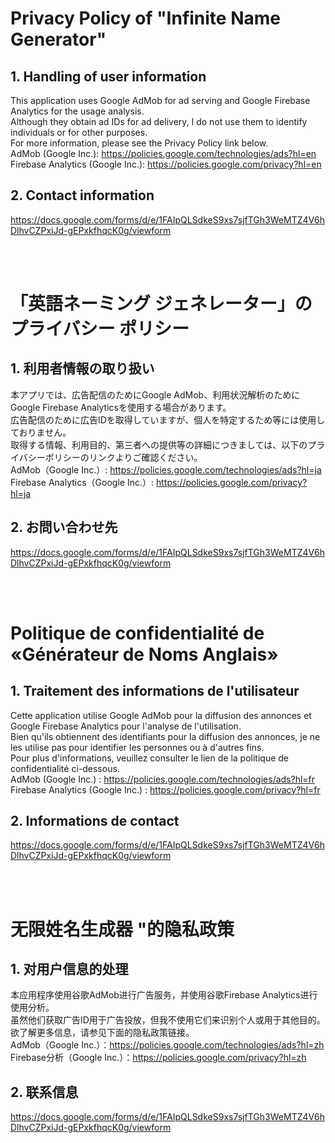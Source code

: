 # Privacy Policy of "Infinite Name Generator"

## 1. Handling of user information
This application uses Google AdMob for ad serving and Google Firebase Analytics for the usage analysis.<br>
Although they obtain ad IDs for ad delivery, I do not use them to identify individuals or for other purposes.<br>
For more information, please see the Privacy Policy link below.<Br>
AdMob (Google Inc.): https://policies.google.com/technologies/ads?hl=en <br>
Firebase Analytics (Google Inc.): https://policies.google.com/privacy?hl=en <br>

## 2. Contact information
https://docs.google.com/forms/d/e/1FAIpQLSdkeS9xs7sjfTGh3WeMTZ4V6hDlhvCZPxiJd-gEPxkfhqcK0g/viewform

<br>
<br>

# 「英語ネーミング ジェネレーター」のプライバシー ポリシー

## 1. 利用者情報の取り扱い
本アプリでは、広告配信のためにGoogle AdMob、利用状況解析のためにGoogle Firebase Analyticsを使用する場合があります。<br>
広告配信のために広告IDを取得していますが、個人を特定するため等には使用しておりません。<br>
取得する情報、利用目的、第三者への提供等の詳細につきましては、以下のプライバシーポリシーのリンクよりご確認ください。<br>
AdMob（Google Inc.）: https://policies.google.com/technologies/ads?hl=ja <br>
Firebase Analytics（Google Inc.）: https://policies.google.com/privacy?hl=ja <br>

## 2. お問い合わせ先
https://docs.google.com/forms/d/e/1FAIpQLSdkeS9xs7sjfTGh3WeMTZ4V6hDlhvCZPxiJd-gEPxkfhqcK0g/viewform

<br>
<br>

# Politique de confidentialité de «Générateur de Noms Anglais» 

## 1. Traitement des informations de l'utilisateur
Cette application utilise Google AdMob pour la diffusion des annonces et Google Firebase Analytics pour l'analyse de l'utilisation.<br>
Bien qu'ils obtiennent des identifiants pour la diffusion des annonces, je ne les utilise pas pour identifier les personnes ou à d'autres fins.<br>
Pour plus d'informations, veuillez consulter le lien de la politique de confidentialité ci-dessous.<br>
AdMob (Google Inc.) : https://policies.google.com/technologies/ads?hl=fr <br>
Firebase Analytics (Google Inc.) : https://policies.google.com/privacy?hl=fr <br>

## 2. Informations de contact
https://docs.google.com/forms/d/e/1FAIpQLSdkeS9xs7sjfTGh3WeMTZ4V6hDlhvCZPxiJd-gEPxkfhqcK0g/viewform
  
<br>
<br>

# 无限姓名生成器 "的隐私政策
## 1. 对用户信息的处理
本应用程序使用谷歌AdMob进行广告服务，并使用谷歌Firebase Analytics进行使用分析。<br>
虽然他们获取广告ID用于广告投放，但我不使用它们来识别个人或用于其他目的。<br>
欲了解更多信息，请参见下面的隐私政策链接。<br>
AdMob（Google Inc.）：https://policies.google.com/technologies/ads?hl=zh <br>
Firebase分析（Google Inc.）：https://policies.google.com/privacy?hl=zh <br>

## 2. 联系信息
https://docs.google.com/forms/d/e/1FAIpQLSdkeS9xs7sjfTGh3WeMTZ4V6hDlhvCZPxiJd-gEPxkfhqcK0g/viewform
